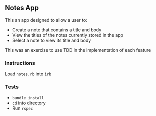 ## Notes App
This an app designed to allow a user to:
- Create a note that contains a title and body
- View the titles of the notes currently stored in the app
- Select a note to view its title and body

This was an exercise to use TDD in the implementation of each feature

### Instructions
Load `notes.rb` into `irb`

### Tests
- `bundle install`
- `cd` into directory
- Run `rspec`
